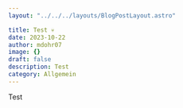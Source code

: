 ```yaml
---
layout: "../../../layouts/BlogPostLayout.astro"

title: Test 💀
date: 2023-10-22
author: mdohr07
image: {}
draft: false
description: Test
category: Allgemein
---
```


Test